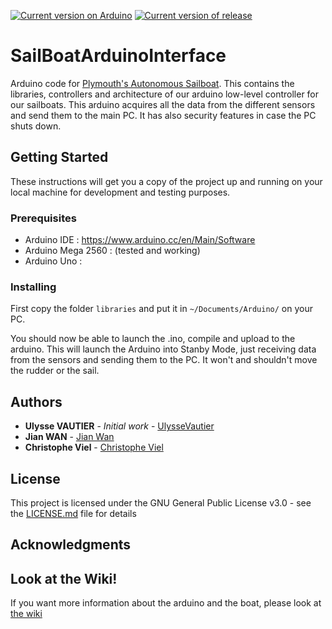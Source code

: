 [![Current version on Arduino](https://img.shields.io/badge/Arduino-v1.8.5-blue.svg)](https://www.arduino.cc/en/Main/Software)
[![Current version of release](https://img.shields.io/badge/Release-v0.9-green.svg)](https://github.com/Plymouth-Sailboat/SailBoatArduinoInterface/tree/release/AutonomousSailboat/binaries)

# SailBoatArduinoInterface
Arduino code for [Plymouth's Autonomous Sailboat](http://165.227.238.42/). This contains the libraries, controllers and architecture of our arduino low-level controller for our sailboats. This arduino acquires all the data from the different sensors and send them to the main PC. It has also security features in case the PC shuts down.

## Getting Started

These instructions will get you a copy of the project up and running on your local machine for development and testing purposes.

### Prerequisites

- Arduino IDE : https://www.arduino.cc/en/Main/Software
- Arduino Mega 2560 : (tested and working)
- Arduino Uno : 

### Installing

First copy the folder `libraries` and put it in `~/Documents/Arduino/` on your PC.

You should now be able to launch the .ino, compile and upload to the arduino.
This will launch the Arduino into Stanby Mode, just receiving data from the sensors and sending them to the PC. It won't and shouldn't move the rudder or the sail.

## Authors

* **Ulysse VAUTIER** - *Initial work* - [UlysseVautier](https://github.com/UlysseVautier)
* **Jian WAN** - [Jian Wan](https://www.plymouth.ac.uk/staff/jian-wan)
* **Christophe Viel** - [Christophe Viel](https://www.researchgate.net/profile/Christophe_Viel)

## License

This project is licensed under the GNU General Public License v3.0 - see the [LICENSE.md](LICENSE.md) file for details

## Acknowledgments

## Look at the Wiki!
If you want more information about the arduino and the boat, please look at [the wiki](https://github.com/Plymouth-Sailboat/SailBoatArduinoInterface/wiki)

